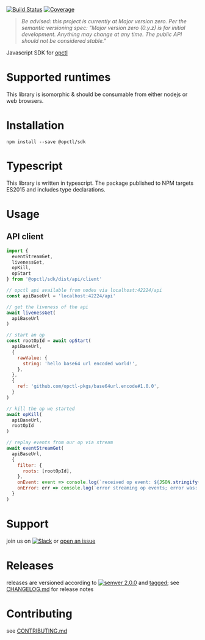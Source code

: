 [![Build Status](https://travis-ci.org/opctl/sdk-js.svg?branch=master)](https://travis-ci.org/opctl/sdk-js)
[![Coverage](https://codecov.io/gh/opctl/sdk-js/branch/master/graph/badge.svg)](https://codecov.io/gh/opctl/sdk-js)

> *Be advised: this project is currently at Major version zero. Per the
> semantic versioning spec: "Major version zero (0.y.z) is for initial
> development. Anything may change at any time. The public API should
> not be considered stable."*

Javascript SDK for [opctl](https://opctl.io)

# Supported runtimes

This library is isomorphic & should be consumable from either nodejs or
web browsers.

# Installation

```shell
npm install --save @opctl/sdk
```

# Typescript

This library is written in typescript. The package published to NPM targets ES2015 and includes type declarations.

# Usage

## API client

```javascript
import {
  eventStreamGet,
  livenessGet,
  opKill,
  opStart
} from '@opctl/sdk/dist/api/client'

// opctl api available from nodes via localhost:42224/api
const apiBaseUrl = 'localhost:42224/api'

// get the liveness of the api
await livenessGet(
  apiBaseUrl
)

// start an op
const rootOpId = await opStart(
  apiBaseUrl,
  {
    rawValue: {
      string: 'hello base64 url encoded world!',
    },
  },
  {
    ref: 'github.com/opctl-pkgs/base64url.encode#1.0.0',
  }
)

// kill the op we started
await opKill(
  apiBaseUrl,
  rootOpId
)

// replay events from our op via stream
await eventStreamGet(
  apiBaseUrl,
  {
    filter: {
      roots: [rootOpId],
    },
    onEvent: event => console.log(`received op event: ${JSON.stringify(event)}`),
    onError: err => console.log(`error streaming op events; error was: ${JSON.stringify(err)}`),
  }
)
```

# Support

join us on
[![Slack](https://opctl-slackin.herokuapp.com/badge.svg)](https://opctl-slackin.herokuapp.com/)
or [open an issue](https://github.com/opctl/sdk-js/issues)

# Releases

releases are versioned according to
[![semver 2.0.0](https://img.shields.io/badge/semver-2.0.0-brightgreen.svg)](http://semver.org/spec/v2.0.0.html)
and [tagged](https://git-scm.com/book/en/v2/Git-Basics-Tagging); see
[CHANGELOG.md](CHANGELOG.md) for release notes

# Contributing

see [CONTRIBUTING.md](CONTRIBUTING.md)
